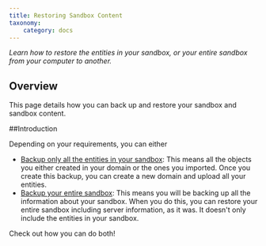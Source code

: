 ```yaml
---
title: Restoring Sandbox Content
taxonomy:
    category: docs
---
```


*Learn how to restore the entities in your sandbox, or your entire sandbox from your computer to another.*

## Overview

This page details how you can back up and restore your sandbox and sandbox content. 

##Introduction

Depending on your requirements, you can either
- [Backup only all the entities in your sandbox](/create-and-explore/start-working-in-your-sandbox/restoring-sandbox-content/backup-entities): This means all the objects you either created in your domain or the ones you imported. Once you create this backup, you can create a new domain and upload all your entities.  
- [Backup your entire sandbox](/create-and-explore/start-working-in-your-sandbox/restoring-sandbox-content/backup-sandbox): This means you will be backing up all the information about your sandbox. When you do this, you can restore your entire sandbox including server information, as it was. It doesn't only include the entities in your sandbox. 

Check out how you can do both!

